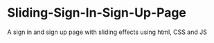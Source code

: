 # Sliding-Sign-In-Sign-Up-Page
A sign in and sign up page with sliding effects using html, CSS and JS
